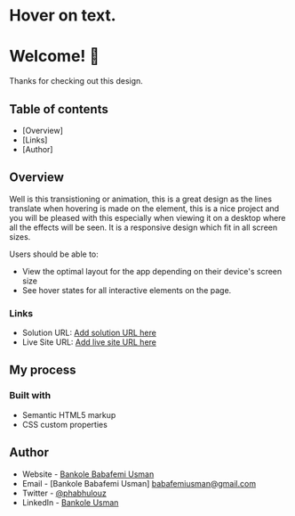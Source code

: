 # Hover on text.

# Welcome! 👋

Thanks for checking out this design.
 

## Table of contents

- [Overview]
- [Links]
- [Author]



## Overview

Well is this transistioning or animation, this is a great design as the lines translate when hovering is made on the element, this is a nice project and you will be pleased with this especially when viewing it on a desktop where all the effects will be seen. It is a responsive design which fit in all screen sizes.

Users should be able to:

- View the optimal layout for the app depending on their device's screen size
- See hover states for all interactive elements on the page.


### Links

- Solution URL: [Add solution URL here](https://your-solution-url.com)
- Live Site URL: [Add live site URL here](https://your-live-site-url.com)

## My process

### Built with

- Semantic HTML5 markup
- CSS custom properties



## Author

- Website - [Bankole Babafemi Usman](https://github.com/Babafemibank)
- Email - [Bankole Babafemi Usman] babafemiusman@gmail.com
- Twitter - [@phabhulouz](https://www.twitter.com/phabhulouz)
- LinkedIn - [Bankole Usman](https://www.linkedin.com/in/bankole-usman-099081268)

